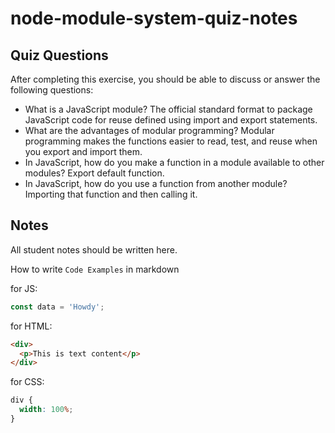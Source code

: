 # node-module-system-quiz-notes

## Quiz Questions

After completing this exercise, you should be able to discuss or answer the following questions:

- What is a JavaScript module?
  The official standard format to package JavaScript code for reuse defined using import and export statements.
- What are the advantages of modular programming?
  Modular programming makes the functions easier to read, test, and reuse when you export and import them.
- In JavaScript, how do you make a function in a module available to other modules?
  Export default function.
- In JavaScript, how do you use a function from another module?
  Importing that function and then calling it.

## Notes

All student notes should be written here.

How to write `Code Examples` in markdown

for JS:

```javascript
const data = 'Howdy';
```

for HTML:

```html
<div>
  <p>This is text content</p>
</div>
```

for CSS:

```css
div {
  width: 100%;
}
```
